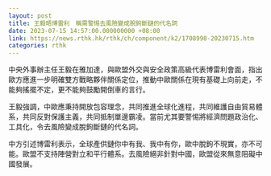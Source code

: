```yaml
---
layout: post
title: 王毅晤博雷利　稱需警惕去風險變成脫鉤斷鏈的代名詞
date: 2023-07-15 14:57:00.000000000 +08:00
link: https://news.rthk.hk/rthk/ch/component/k2/1708998-20230715.htm
categories: rthk
---
```


中央外事辦主任王毅在雅加達，與歐盟外交與安全政策高級代表博雷利會面，指出歐方應進一步明確雙方戰略夥伴關係定位，推動中歐關係在現有基礎上向前走，不能夠搖擺不定，更不能夠鼓勵開倒車的言行。

王毅強調，中歐應秉持開放包容理念，共同推進全球化進程，共同維護自由貿易體系，共同反對保護主義，共同抵制單邊霸凌。當前尤其要警惕將經濟問題政治化、工具化，令去風險變成脫鉤斷鏈的代名詞。

中方引述博雷利表示，全球產供鏈你中有我、我中有你，歐中脫鉤不現實，亦不可能。歐盟不支持陣營對立和平行體系。去風險絕非針對中國，歐盟從來無意阻礙中國發展。
